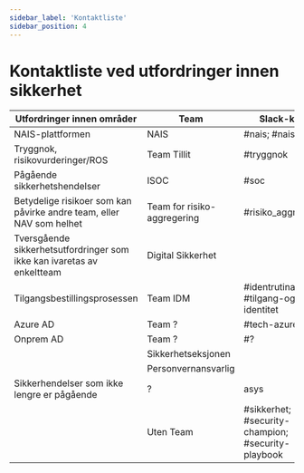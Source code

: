```yaml
---
sidebar_label: 'Kontaktliste'
sidebar_position: 4
---
```


# Kontaktliste ved utfordringer innen sikkerhet

|Utfordringer innen områder   | Team  | Slack-kanal   |
|------------|---------|---|
| NAIS-plattformen |  NAIS | #nais; #nais-i-sky  |
| Tryggnok, risikovurderinger/ROS  | Team Tillit  |  #tryggnok |
| Pågående sikkerhetshendelser  | ISOC  | #soc  |   |
| Betydelige risikoer som kan påvirke andre team, eller NAV som helhet | Team for risiko-aggregering  | #risiko_aggregering  |   |   |
| Tversgående sikkerhetsutfordringer som ikke kan ivaretas av enkeltteam  | Digital Sikkerhet  |   |
| Tilgangsbestillingsprosessen  | Team IDM  | #identrutina; #tilgang-og-identitet  |
| Azure AD  | Team ?  | #tech-azure |
| Onprem AD  | Team ?  | #? |
|   | Sikkerhetseksjonen  |   |
|   | Personvernansvarlig  |   |
| Sikkerhendelser som ikke lengre er pågående  | ?  | asys  |
|   | Uten Team  | #sikkerhet; #security-champion; #security-playbook|


<!--- ### Security playbook kommunikasjonsplan - Hvorfor?

Security playbook kommunikasjonsplan er for og oppnå ønske om tilstrekkelig stryning av den distrubuerte sikkerheten ute
i teamene og formidle hva Security playbook er og hvordan den kan brukes av interessenter og hvordan den skal forvaltes
av eier. Security playbook kummunikasjonsplan skal beskrive hvordan eier - med roller og ansvar innen sikkerhet, når ut
til playbokens interessenter.

Eier av security playbook skal kommunisere med og varsle de forskjellige interessenterne; hvor da disse interessenter
rangeres på hvilken som må, bør eller kan kommuniseres med. Security playbook kommunikasjonsplan skal også definere
hvordan kommunikasjonen fra interessenter til eier - roller og ansvar - foregår og at målene om riktig og rask respons
ivaretas.

Kommunikasjon av Security Playbook, er alles ansvar og er en del av de verktøy vi må bruke for å sikkre men også løse
og formidle den viktige jobben vi skal prøve å forvalte og forbedre. Med god kommunikasjon kan også vanskelige
insidenter gjennomføres på en enhetlig måte men også førbygges.

#### Varsling

    Varsling inneholder også info om kanaler for feedback/spørsmål/hjelp

* Varsling til ulike kanaler starter fra en oppdatering av playbook.
    * Slack – Åpner for mer dialog mellom brukere og eier
    * Navet – Brukes dette aktivt? En hvis bruker grupp holder til der som er utenfør it-utvikler sværen.
    * Teams – godt sted å finne informasjon, teams kan også kan brukes for dialog.
    * Confluence – utdatert/uoversiktlig?
    * Mail - kan fort drukne i andre e-poster ved full innboks.

Varsler bør vare deffinert i en målgruppe, hvilken er målgruppene? – ikke alle er interessert i alt.
      
    Få riktig informasjon ut til rett tid

* Security playbook oppdateres av respektive ansvars-enhet
  * Varsling ved oppdateringer for interessenter - subscribers
  * Mulighet til flere kanaler, med varsling – mulighet til å følge

#### Seminarier

    Bør et kommunikasjons punkt vare seminarier?

Men er dette produktivt?

* Ikke alle som syns dette er et forum hvor treskelen er lav.
* Sikkerhets spørsmål kan ofte vare veldig grunnleggende å kanskje ikke noe som blir lett å spørre om på er seminar.


#### Hvem har ansvar for at den DIREKTE kommunikasjonen blir besvart innen tilstrekkelig tid?

* Hvis du / team har ansvar for saken, er det ditt/deres ansvar å informere og kommunisere om saken i organisasjonen,
  eller delegere ansvaret i egen linje.
* Ansvaret for å kommunisere om er ansvars-område ligger hos enheten som har fagansvaret (stakeholders). Å kommunisere
  om saken sin gjennom playbook som en push til kanaler, hvis de er noe større som trenger umidelbar opperksomhet, mulig
  og oppdatere playbook og siden holde et møte med interessenter.
  --->